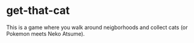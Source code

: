 # get-that-cat

This is a game where you walk around neigborhoods and collect cats (or Pokemon meets Neko Atsume).
